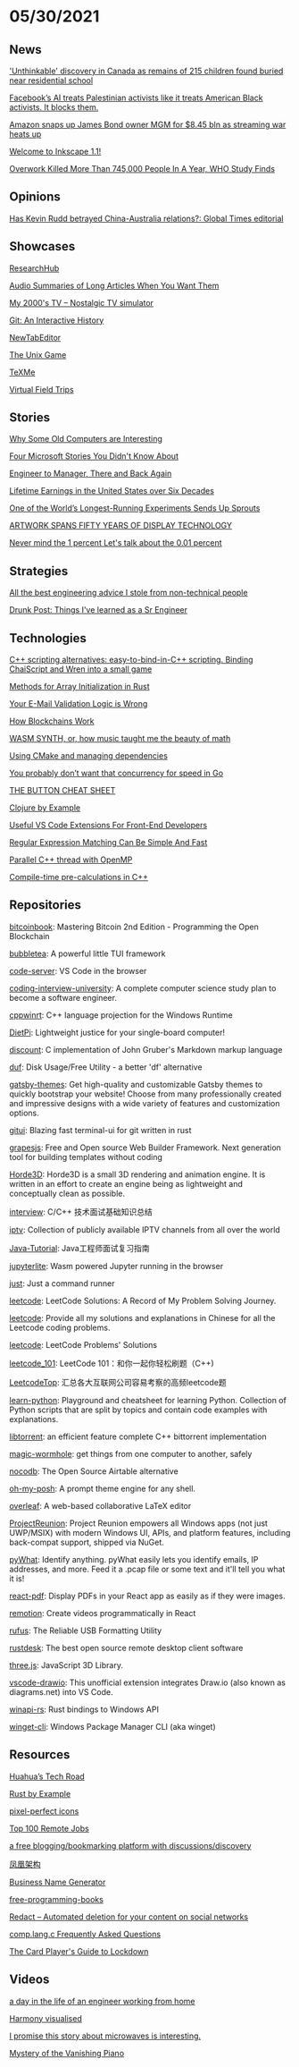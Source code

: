 # 05/30/2021

## News
['Unthinkable' discovery in Canada as remains of 215 children found buried near residential school](https://edition.cnn.com/2021/05/28/world/children-remains-discovered-canada-kamloops-school/index.html)

[Facebook’s AI treats Palestinian activists like it treats American Black activists. It blocks them.](https://www.msn.com/en-us/news/world/facebook-s-ai-treats-palestinian-activists-like-it-treats-american-black-activists-it-blocks-them/ar-AAKtQ5N)

[Amazon snaps up James Bond owner MGM for $8.45 bln as streaming war heats up](https://www.reuters.com/technology/amazon-snaps-up-james-bond-owner-mgm-845-bln-streaming-war-heats-up-2021-05-26/)

[Welcome to Inkscape 1.1!](https://inkscape.org/news/2021/05/24/welcome-inkscape-11/)

[Overwork Killed More Than 745,000 People In A Year, WHO Study Finds](https://www.npr.org/2021/05/17/997462169/thousands-of-people-are-dying-from-working-long-hours-a-new-who-study-finds)

## Opinions
[Has Kevin Rudd betrayed China-Australia relations?: Global Times editorial](https://www.globaltimes.cn/page/202105/1224837.shtml)

## Showcases
[ResearchHub](https://www.researchhub.com/about)

[Audio Summaries of Long Articles When You Want Them](https://ausum.io/)

[My 2000's TV – Nostalgic TV simulator](https://my00stv.com/)

[Git: An Interactive History](https://git-history.jpalmer.dev/)

[NewTabEditor](https://notes.tools/)

[The Unix Game](https://unixgame.io/unix50)

[TeXMe](https://susam.github.io/texme/)

[Virtual Field Trips](https://gez.la/)

## Stories
[Why Some Old Computers are Interesting](http://hccc.org.uk/retro/retro.html)

[Four Microsoft Stories You Didn't Know About](https://fact.substack.com/p/four-microsoft-stories-you-didnt)

[Engineer to Manager, There and Back Again](https://datto.engineering/post/engineer-to-manager-there-and-back-again)

[Lifetime Earnings in the United States over Six Decades](https://bfi.uchicago.edu/insight/research-summary/lifetime-earnings-in-the-united-states-over-six-decades/)

[One of the World’s Longest-Running Experiments Sends Up Sprouts](https://www.nytimes.com/2021/05/11/science/seeds-germinated-michigan-state.html)

[ARTWORK SPANS FIFTY YEARS OF DISPLAY TECHNOLOGY](https://hackaday.com/2021/05/09/artwork-spans-fifty-years-of-display-technology/)

[Never mind the 1 percent Let's talk about the 0.01 percent](https://review.chicagobooth.edu/economics/2017/article/never-mind-1-percent-lets-talk-about-001-percent)

## Strategies
[All the best engineering advice I stole from non-technical people](https://bellmar.medium.com/all-the-best-engineering-advice-i-stole-from-non-technical-people-eb7f90ca2f5f)

[Drunk Post: Things I've learned as a Sr Engineer](https://old.reddit.com/r/ExperiencedDevs/comments/nmodyl/drunk_post_things_ive_learned_as_a_sr_engineer/)

## Technologies
[C++ scripting alternatives: easy-to-bind-in-C++ scripting. Binding ChaiScript and Wren into a small game](https://germandiagogomez.medium.com/c-scripting-alternatives-easy-to-bind-scripting-binding-chaiscript-and-wren-into-a-small-game-174c86b0ecd7)

[Methods for Array Initialization in Rust](https://www.joshmcguigan.com/blog/array-initialization-rust/)

[Your E-Mail Validation Logic is Wrong](https://www.netmeister.org/blog/email.html)

[How Blockchains Work](https://asthasr.github.io/posts/how-blockchains-work/)

[WASM SYNTH, or, how music taught me the beauty of math](https://timdaub.github.io/2020/02/19/wasm-synth/#f1)

[Using CMake and managing dependencies](https://eliasdaler.github.io/using-cmake/)

[You probably don’t want that concurrency for speed in Go](https://sanggon.medium.com/you-probably-dont-want-that-concurrency-in-go-109421e8d23)

[THE BUTTON CHEAT SHEET](https://www.buttoncheatsheet.com/)

[Clojure by Example](https://kimh.github.io/clojure-by-example/#about)

[Useful VS Code Extensions For Front-End Developers](https://www.smashingmagazine.com/2021/05/useful-vs-code-extensions-web-developers/)

[Regular Expression Matching Can Be Simple And Fast](https://swtch.com/~rsc/regexp/regexp1.html)

[Parallel C++ thread with OpenMP](https://wiki.tcl-lang.org/page/Parallel+C%2B%2B+thread+with+OpenMP)

[Compile-time pre-calculations in C++](https://blog.farnasirim.com/2021/05/compile-time-pre-calculations-in-c.html)

## Repositories
[bitcoinbook](https://github.com/bitcoinbook/bitcoinbook): Mastering Bitcoin 2nd Edition - Programming the Open Blockchain

[bubbletea](https://github.com/charmbracelet/bubbletea): A powerful little TUI framework

[code-server](https://github.com/cdr/code-server): VS Code in the browser

[coding-interview-university](https://github.com/jwasham/coding-interview-university): A complete computer science study plan to become a software engineer.

[cppwinrt](https://github.com/microsoft/cppwinrt): C++ language projection for the Windows Runtime

[DietPi](https://github.com/MichaIng/DietPi): Lightweight justice for your single-board computer!

[discount](https://github.com/Orc/discount): C implementation of John Gruber's Markdown markup language

[duf](https://github.com/muesli/duf): Disk Usage/Free Utility - a better 'df' alternative

[gatsby-themes](https://github.com/LekoArts/gatsby-themes): Get high-quality and customizable Gatsby themes to quickly bootstrap your website! Choose from many professionally created and impressive designs with a wide variety of features and customization options.

[gitui](https://github.com/extrawurst/gitui): Blazing fast terminal-ui for git written in rust

[grapesjs](https://github.com/artf/grapesjs): Free and Open source Web Builder Framework. Next generation tool for building templates without coding

[Horde3D](https://github.com/horde3d/Horde3D): Horde3D is a small 3D rendering and animation engine. It is written in an effort to create an engine being as lightweight and conceptually clean as possible.

[interview](https://github.com/huihut/interview): C/C++ 技术面试基础知识总结

[iptv](https://github.com/iptv-org/iptv): Collection of publicly available IPTV channels from all over the world

[Java-Tutorial](https://github.com/h2pl/Java-Tutorial): Java工程师面试复习指南

[jupyterlite](https://github.com/jtpio/jupyterlite): Wasm powered Jupyter running in the browser

[just](https://github.com/casey/just): Just a command runner

[leetcode](https://github.com/azl397985856/leetcode): LeetCode Solutions: A Record of My Problem Solving Journey.

[leetcode](https://github.com/grandyang/leetcode): Provide all my solutions and explanations in Chinese for all the Leetcode coding problems.

[leetcode](https://github.com/haoel/leetcode): LeetCode Problems' Solutions

[leetcode_101](https://github.com/changgyhub/leetcode_101): LeetCode 101：和你一起你轻松刷题（C++)

[LeetcodeTop](https://github.com/afatcoder/LeetcodeTop): 汇总各大互联网公司容易考察的高频leetcode题

[learn-python](https://github.com/trekhleb/learn-python): Playground and cheatsheet for learning Python. Collection of Python scripts that are split by topics and contain code examples with explanations.

[libtorrent](https://github.com/arvidn/libtorrent): an efficient feature complete C++ bittorrent implementation

[magic-wormhole](https://github.com/magic-wormhole/magic-wormhole): get things from one computer to another, safely

[nocodb](https://github.com/nocodb/nocodb): The Open Source Airtable alternative

[oh-my-posh](https://github.com/JanDeDobbeleer/oh-my-posh): A prompt theme engine for any shell.

[overleaf](https://github.com/overleaf/overleaf): A web-based collaborative LaTeX editor

[ProjectReunion](https://github.com/microsoft/ProjectReunion): Project Reunion empowers all Windows apps (not just UWP/MSIX) with modern Windows UI, APIs, and platform features, including back-compat support, shipped via NuGet.

[pyWhat](https://github.com/bee-san/pyWhat): Identify anything. pyWhat easily lets you identify emails, IP addresses, and more. Feed it a .pcap file or some text and it'll tell you what it is!

[react-pdf](https://github.com/wojtekmaj/react-pdf): Display PDFs in your React app as easily as if they were images.

[remotion](https://github.com/JonnyBurger/remotion): Create videos programmatically in React

[rufus](https://github.com/pbatard/rufus): The Reliable USB Formatting Utility

[rustdesk](https://github.com/rustdesk/rustdesk): The best open source remote desktop client software

[three.js](https://github.com/mrdoob/three.js): JavaScript 3D Library.

[vscode-drawio](https://github.com/hediet/vscode-drawio): This unofficial extension integrates Draw.io (also known as diagrams.net) into VS Code.

[winapi-rs](https://github.com/retep998/winapi-rs): Rust bindings to Windows API

[winget-cli](https://github.com/microsoft/winget-cli): Windows Package Manager CLI (aka winget)

## Resources
[Huahua’s Tech Road](https://zxi.mytechroad.com/blog/)

[Rust by Example](https://doc.rust-lang.org/stable/rust-by-example/)

[pixel-perfect icons](https://iconic.app/)

[Top 100 Remote Jobs](https://remotists.com/top100_remotejobs/)

[a free blogging/bookmarking platform with discussions/discovery](https://wndr.xyz/)

[凤凰架构](http://icyfenix.cn/)

[Business Name Generator](https://looka.com/business-name-generator)

[free-programming-books](https://github.com/EbookFoundation/free-programming-books)

[Redact – Automated deletion for your content on social networks](https://redact.dev/?hn)

[comp.lang.c Frequently Asked Questions](http://c-faq.com/)

[The Card Player's Guide to Lockdown](https://blog.zdsmith.com/posts/the-card-players-guide-to-lockdown.html)

## Videos
[a day in the life of an engineer working from home](https://www.youtube.com/watch?v=Rgx8dpiPwpA)

[Harmony visualised](https://www.youtube.com/watch?v=qdhVPF17E0c)

[I promise this story about microwaves is interesting.](https://www.youtube.com/watch?v=2tdiKTSdE9Y)

[Mystery of the Vanishing Piano](https://www.youtube.com/watch?v=DI8sc_D86sg&t=2s)
